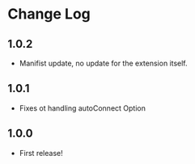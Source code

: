 # Change Log

## 1.0.2

- Manifist update, no update for the extension itself.

## 1.0.1

- Fixes ot handling autoConnect Option

## 1.0.0

- First release!
